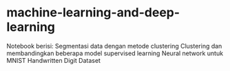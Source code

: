 # machine-learning-and-deep-learning
Notebook berisi:
Segmentasi data dengan metode clustering
Clustering dan membandingkan beberapa model supervised learning
Neural network untuk MNIST Handwritten Digit Dataset
